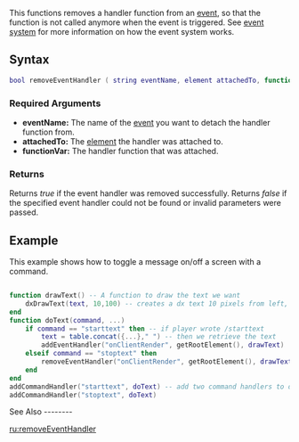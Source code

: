 This functions removes a handler function from an [event](/docs/event.md "wikilink"), so that the function is not called anymore when the event is triggered. See [event system](/event_system.md "wikilink") for more information on how the event system works.

Syntax
------

``` lua
bool removeEventHandler ( string eventName, element attachedTo, function functionVar ) 
```

### Required Arguments

-   **eventName:** The name of the [event](/docs/event.md "wikilink") you want to detach the handler function from.
-   **attachedTo:** The [element](/docs/element.md "wikilink") the handler was attached to.
-   **functionVar:** The handler function that was attached.

### Returns

Returns *true* if the event handler was removed successfully. Returns *false* if the specified event handler could not be found or invalid parameters were passed.

Example
-------

<section name="Client" class="client" show="true">
This example shows how to toggle a message on/off a screen with a command.

``` lua

function drawText() -- A function to draw the text we want
    dxDrawText(text, 10,100) -- creates a dx text 10 pixels from left, 100 from top of the screen
end
function doText(command, ...)
    if command == "starttext" then -- if player wrote /starttext
        text = table.concat({...}," ") -- then we retrieve the text
        addEventHandler("onClientRender", getRootElement(), drawText)       -- and since addEventHandler and removeEventHandler's syntax is the same, we just define the function we use later
    elseif command == "stoptext" then
        removeEventHandler("onClientRender", getRootElement(), drawText)    -- this time we use removeEventHandler
    end
end
addCommandHandler("starttext", doText) -- add two command handlers to doText function
addCommandHandler("stoptext", doText)
```

</section>
See Also
--------

[ru:removeEventHandler](/docs/ru:removeEventHandler.md "wikilink")
